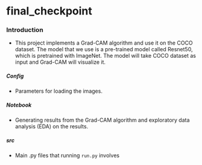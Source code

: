 # final_checkpoint

### Introduction
* This project implements a Grad-CAM algorithm and use it on the COCO dataset. The model that we use is a pre-trained model called Resnet50, which is pretrained with ImageNet. The model will take COCO dataset as input and Grad-CAM will visualize it.

##### Config
* Parameters for loading the images.

##### Notebook
* Generating results from the Grad-CAM algorithm and exploratory data analysis (EDA) on the results.

##### src
* Main .py files that running `run.py` involves
